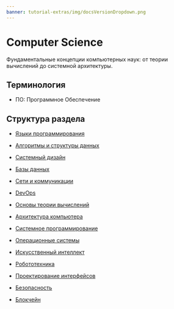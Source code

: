 ```yaml
---
banner: tutorial-extras/img/docsVersionDropdown.png
---
```

# Computer Science

Фундаментальные концепции компьютерных наук: от теории вычислений до системной архитектуры.


## Терминология

- ПО: Программное Обеспечение

## Структура раздела
- [Языки программирования](./programming_languages/README.md)

- [Алгоритмы и структуры данных](./algorithms_and_data_structures/README.md)

- [Системный дизайн](./system_design/README.md)

- [Базы данных](./database/README.md)

- [Сети и коммуникации](./networks_and_communications/README.md)

- [DevOps](./devops/README.md)

- [Основы теории вычислений](./theory_of_computation/README.md)

- [Архитектура компьютера](./computer_architecture/README.md)

- [Системное программирование](./system_programming/README.md)

- [Операционные системы](./operating_systems/README.md)

- [Искусственный интеллект](Ai_llm.md)

- [Робототехника](./robotics/README.md)

- [Проектирование интерфейсов](./interface_design/README.md)

- [Безопасность](./security/README.md)

- [Блокчейн](./blockchain/README.md)

